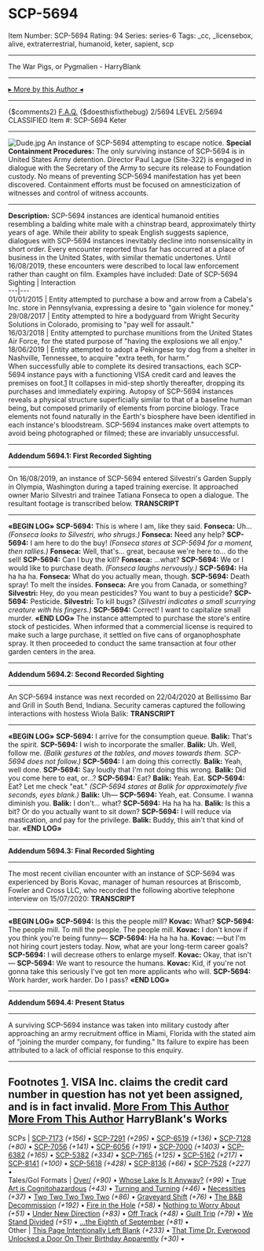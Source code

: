 # SCP-5694
Item Number: SCP-5694
Rating: 94
Series: series-6
Tags: _cc, _licensebox, alive, extraterrestrial, humanoid, keter, sapient, scp

---

The War Pigs, or Pygmalien - HarryBlank
* * *
[▸ More by this Author ◂](http://www.scpwiki.com/this-page-intentionally-left-blank)
* * *
{$comments2}
[F.A.Q.](https://scp-wiki.wikidot.com/component:info-ayers)
{$doesthisfixthebug}
2/5694 LEVEL 2/5694
CLASSIFIED
Item #: SCP-5694
Keter
* * *
![Dude.jpg](https://scp-wiki.wdfiles.com/local--files/scp-5694/Dude.jpg)
An instance of SCP-5694 attempting to escape notice.
**Special Containment Procedures:** The only surviving instance of SCP-5694 is in United States Army detention. Director Paul Lague (Site-322) is engaged in dialogue with the Secretary of the Army to secure its release to Foundation custody.
No means of preventing SCP-5694 manifestation has yet been discovered. Containment efforts must be focused on amnesticization of witnesses and control of witness accounts.
* * *
**Description:** SCP-5694 instances are identical humanoid entities resembling a balding white male with a chinstrap beard, approximately thirty years of age. While their ability to speak English suggests sapience, dialogues with SCP-5694 instances inevitably decline into nonsensicality in short order. Every encounter reported thus far has occurred at a place of business in the United States, with similar thematic undertones. Until 16/08/2019, these encounters were described to local law enforcement rather than caught on film. Examples have included:
Date of SCP-5694 Sighting | Interaction  
---|---  
01/01/2015 | Entity attempted to purchase a bow and arrow from a Cabela's Inc. store in Pennsylvania, expressing a desire to "gain violence for money."  
29/08/2017 | Entity attempted to hire a bodyguard from Wright Security Solutions in Colorado, promising to "pay well for assault."  
16/03/2018 | Entity attempted to purchase munitions from the United States Air Force, for the stated purpose of "having the explosions we all enjoy."  
18/06/2019 | Entity attempted to adopt a Pekingese toy dog from a shelter in Nashville, Tennessee, to acquire "extra teeth, for harm."  
When successfully able to complete its desired transactions, each SCP-5694 instance pays with a functioning VISA credit card and leaves the premises on foot.[1](javascript:;) It collapses in mid-step shortly thereafter, dropping its purchases and immediately expiring.
Autopsy of SCP-5694 instances reveals a physical structure superficially similar to that of a baseline human being, but composed primarily of elements from porcine biology. Trace elements not found naturally in the Earth's biosphere have been identified in each instance's bloodstream.
SCP-5694 instances make overt attempts to avoid being photographed or filmed; these are invariably unsuccessful.
* * *
**Addendum 5694.1: First Recorded Sighting**
* * *
On 16/08/2019, an instance of SCP-5694 entered Silvestri's Garden Supply in Olympia, Washington during a taped training exercise. It approached owner Mario Silvestri and trainee Tatiana Fonseca to open a dialogue. The resultant footage is transcribed below.
**TRANSCRIPT**
* * *
**«BEGIN LOG»**
**SCP-5694:** This is where I am, like they said.
**Fonseca:** Uh…
_(Fonseca looks to Silvestri, who shrugs.)_
**Fonseca:** Need any help?
**SCP-5694:** I am here to do the buy!
_(Fonseca stares at SCP-5694 for a moment, then rallies.)_
**Fonseca:** Well, that's… great, because we're here to… do the sell!
**SCP-5694:** Can I buy the kill?
**Fonseca:** …what?
**SCP-5694:** We or I would like to purchase death.
_(Fonseca laughs nervously.)_
**SCP-5694:** Ha ha ha ha.
**Fonseca:** What do you actually mean, though.
**SCP-5694:** Death spray! To melt the insides.
**Fonseca:** Are you from Canada, or something?
**Silvestri:** Hey, do you mean pesticides? You want to buy a pesticide?
**SCP-5694:** Pesticide.
**Silvestri:** To kill bugs?
_(Silvestri indicates a small scurrying creature with his fingers.)_
**SCP-5694:** Correct! I want to capitalize small murder.
**«END LOG»**
The instance attempted to purchase the store's entire stock of pesticides. When informed that a commercial license is required to make such a large purchase, it settled on five cans of organophosphate spray. It then proceeded to conduct the same transaction at four other garden centers in the area.
* * *
**Addendum 5694.2: Second Recorded Sighting**
* * *
An SCP-5694 instance was next recorded on 22/04/2020 at Bellissimo Bar and Grill in South Bend, Indiana. Security cameras captured the following interactions with hostess Wiola Balik:
**TRANSCRIPT**
* * *
**«BEGIN LOG»**
**SCP-5694:** I arrive for the consumption queue.
**Balik:** That's the spirit.
**SCP-5694:** I wish to incorporate the smaller.
**Balik:** Uh. Well, follow me.
_(Balik gestures at the tables, and moves towards them. SCP-5694 does not follow.)_
**SCP-5694:** I am doing this correctly.
**Balik:** Yeah, well done.
**SCP-5694:** Say loudly that I'm not doing this wrong.
**Balik:** Did you come here to eat, or…?
**SCP-5694:** Eat?
**Balik:** Yeah. Eat.
**SCP-5694:** Eat? Let me check "eat."
_(SCP-5694 stares at Balik for approximately five seconds, eyes blank.)_
**Balik:** Uh—
**SCP-5694:** Yeah, eat. Consume. I wanna diminish you.
**Balik:** I don't… what?
**SCP-5694:** Ha ha ha ha.
**Balik:** Is this a bit? Or do you actually want to sit down?
**SCP-5694:** I will reduce via mastication, and pay for the privilege.
**Balik:** Buddy, this ain't that kind of bar.
**«END LOG»**
* * *
**Addendum 5694.3: Final Recorded Sighting**
* * *
The most recent civilian encounter with an instance of SCP-5694 was experienced by Boris Kovac, manager of human resources at Briscomb, Fowler and Cross LLC, who recorded the following abortive telephone interview on 15/07/2020:
**TRANSCRIPT**
* * *
**«BEGIN LOG»**
**SCP-5694:** Is this the people mill?
**Kovac:** What?
**SCP-5694:** The people mill. To mill the people. The people mill.
**Kovac:** I don't know if you think you're being funny—
**SCP-5694:** Ha ha ha ha.
**Kovac:** —but I'm not hiring court jesters today. Now, what are your long-term career goals?
**SCP-5694:** I will decrease others to enlarge myself.
**Kovac:** Okay, that isn't—
**SCP-5694:** We want to resource the humans.
**Kovac:** Kid, if you're not gonna take this seriously I've got ten more applicants who will.
**SCP-5694:** Work harder, work harder. Do I pass?
**«END LOG»**
* * *
**Addendum 5694.4: Present Status**
* * *
A surviving SCP-5694 instance was taken into military custody after approaching an army recruitment office in Miami, Florida with the stated aim of "joining the murder company, for funding." Its failure to expire has been attributed to a lack of official response to this enquiry.
* * *
Footnotes
[1](javascript:;). VISA Inc. claims the credit card number in question has not yet been assigned, and is in fact invalid.
[More From This Author](javascript:;)
[More From This Author](javascript:;)
HarryBlank's Works  
---  
SCPs |  [SCP-7173](/scp-7173) _(+156)_ • [SCP-7291](/scp-7291) _(+295)_ • [SCP-6519](/scp-6519) _(+136)_ • [SCP-7128](/scp-7128) _(+80)_ • [SCP-7056](/scp-7056) _(+141)_ • [SCP-6056](/scp-6056) _(+191)_ • [SCP-7000](/scp-7000) _(+1403)_ • [SCP-6382](/scp-6382) _(+165)_ • [SCP-5382](/scp-5382) _(+334)_ • [SCP-7165](/scp-7165) _(+125)_ • [SCP-5162](/scp-5162) _(+217)_ • [SCP-8141](/scp-8141) _(+100)_ • [SCP-5618](/scp-5618) _(+428)_ • [SCP-8136](/scp-8136) _(+66)_ • [SCP-7528](/scp-7528) _(+227)_ •  
Tales/GoI Formats |  [Over/](/over) _(+90)_ • [Whose Lake Is It Anyway?](/whose-lake-is-it-anyway) _(+99)_ • [True Art is Cognitohazardous](/52-true-art-is-cognitohazardous) _(+43)_ • [Turning and Turning](/50-turning-and-turning) _(+46)_ • [Necessities](/necessities) _(+37)_ • [Two Two Two Two Two](/two-two-two-two-two) _(+86)_ • [Graveyard Shift](/graveyard-shift) _(+76)_ • [The B&B Decommission](/the-b-b-decommission) _(+192)_ • [Fire in the Hole](/35-fire-in-the-hole) _(+58)_ • [Nothing to Worry About](/45-nothing-to-worry-about) _(+51)_ • [Under New Direction](/10-under-new-direction) _(+83)_ • [Off Track](/25-off-track) _(+48)_ • [Guilt Trip](/guilt-trip) _(+79)_ • [We Stand Divided](/27-we-stand-divided) _(+51)_ • [...the Eighth of September](/16-the-eighth-of-september) _(+81)_ •  
Other |  [This Page Intentionally Left Blank](/this-page-intentionally-left-blank) _(+233)_ • [That Time Dr. Everwood Unlocked a Door On Their Birthday Apparently](/art:nicobirth2024) _(+30)_ •
